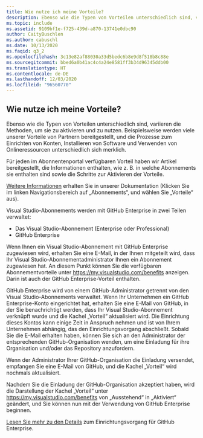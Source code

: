 ```yaml
---
title: Wie nutze ich meine Vorteile?
description: Ebenso wie die Typen von Vorteilen unterschiedlich sind, variieren die Methoden, um sie zu aktivieren und zu nutzen. Beispielsweise werden viele unserer Vorteile von...
ms.topic: include
ms.assetid: 9109bf1e-f725-439d-a870-13741e0dbc90
author: CaityBuschlen
ms.author: cabuschl
ms.date: 10/13/2020
ms.faqid: q3_2
ms.openlocfilehash: 3c13e82af88030a33d5bedc6b8e9d8f518b8c88e
ms.sourcegitcommit: bbed6a0b41ac4c4a24e8581ff3b34d96345ddb00
ms.translationtype: HT
ms.contentlocale: de-DE
ms.lasthandoff: 12/03/2020
ms.locfileid: "96560770"
---
```

## <a name="how-do-i-use-my-benefits"></a>Wie nutze ich meine Vorteile?

Ebenso wie die Typen von Vorteilen unterschiedlich sind, variieren die Methoden, um sie zu aktivieren und zu nutzen. Beispielsweise werden viele unserer Vorteile von Partnern bereitgestellt, und die Prozesse zum Einrichten von Konten, Installieren von Software und Verwenden von Onlineressourcen unterschiedlich sich merklich.

Für jeden im Abonnentenportal verfügbaren Vorteil haben wir Artikel bereitgestellt, die Informationen enthalten, wie z. B. in welche Abonnements sie enthalten sind sowie die Schritte zur Aktivieren der Vorteile.

[Weitere Informationen](https://docs.microsoft.com/visualstudio/subscriptions/whats-new-in-subscriptions) erhalten Sie in unserer Dokumentation (Klicken Sie im linken Navigationsbereich auf „Abonnements“, und wählen Sie „Vorteile“ aus).

Visual Studio-Abonnements werden mit GitHub Enterprise in zwei Teilen verwaltet:  
- Das Visual Studio-Abonnement (Enterprise oder Professional)  
- GitHub Enterprise  

Wenn Ihnen ein Visual Studio-Abonnement mit GitHub Enterprise zugewiesen wird, erhalten Sie eine E-Mail, in der Ihnen mitgeteilt wird, dass Ihr Visual Studio-Abonnementadministrator Ihnen ein Abonnement zugewiesen hat. An diesem Punkt können Sie die verfügbaren Abonnementvorteile unter <https://my.visualstudio.com/benefits> anzeigen. Darin ist auch der GitHub Enterprise-Vorteil enthalten. 

GitHub Enterprise wird von einem GitHub-Administrator getrennt von den Visual Studio-Abonnements verwaltet. Wenn Ihr Unternehmen ein GitHub Enterprise-Konto eingerichtet hat, erhalten Sie eine E-Mail von GitHub, in der Sie benachrichtigt werden, dass Ihr Visual Studio-Abonnement verknüpft wurde und die Kachel „Vorteil“ aktualisiert wird. Die Einrichtung dieses Kontos kann einige Zeit in Anspruch nehmen und ist von Ihrem Unternehmen abhängig, das den Einrichtungsvorgang abschließt. Sobald Sie die E-Mail erhalten haben, können Sie sich an den Administrator der entsprechenden GitHub-Organisation wenden, um eine Einladung für ihre Organisation und/oder das Repository anzufordern. 

Wenn der Administrator Ihrer GitHub-Organisation die Einladung versendet, empfangen Sie eine E-Mail von GitHub, und die Kachel „Vorteil“ wird nochmals aktualisiert. 

Nachdem Sie die Einladung der GitHub-Organisation akzeptiert haben, wird die Darstellung der Kachel „Vorteil“ unter <https://my.visualstudio.com/benefits> von „Ausstehend“ in „Aktiviert“ geändert, und Sie können nun mit der Verwendung von GitHub Enterprise beginnen. 

[Lesen Sie mehr zu den Details](https://docs.microsoft.com/visualstudio/subscriptions/access-github) zum Einrichtungsvorgang für GitHub Enterprise. 
